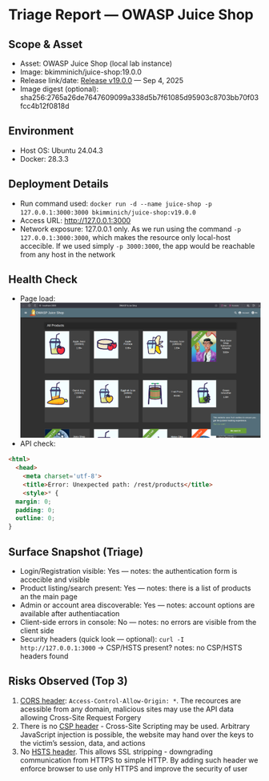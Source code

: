 # Triage Report — OWASP Juice Shop

## Scope & Asset
- Asset: OWASP Juice Shop (local lab instance)
- Image: bkimminich/juice-shop:19.0.0
- Release link/date: [Release v19.0.0](https://github.com/juice-shop/juice-shop/releases/tag/v19.0.0) — Sep 4, 2025
- Image digest (optional): sha256:2765a26de7647609099a338d5b7f61085d95903c8703bb70f03fcc4b12f0818d

## Environment
- Host OS: Ubuntu 24.04.3
- Docker: 28.3.3

## Deployment Details
- Run command used: `docker run -d --name juice-shop -p 127.0.0.1:3000:3000 bkimminich/juice-shop:v19.0.0`
- Access URL: http://127.0.0.1:3000
- Network exposure: 127.0.0.1 only. As we run using the command `-p 127.0.0.1:3000:3000`, which makes the resource only local-host accecible. If we used simply `-p 3000:3000`, the app would be reachable from any host in the network

## Health Check
- Page load: ![Main page](/labs/static/MainPage.png)
- API check: 
```html
<html>
  <head>
    <meta charset='utf-8'> 
    <title>Error: Unexpected path: /rest/products</title>
    <style>* {
  margin: 0;
  padding: 0;
  outline: 0;
}
```

## Surface Snapshot (Triage)
- Login/Registration visible: Yes — notes: the authentication form is accecible and visible
- Product listing/search present: Yes — notes: there is a list of products an the main page
- Admin or account area discoverable: Yes — notes: account options are available after authentiacation
- Client-side errors in console: No — notes: no errors are visible from the client side
- Security headers (quick look — optional): `curl -I http://127.0.0.1:3000` → CSP/HSTS present? notes: no CSP/HSTS headers found

## Risks Observed (Top 3)
1) [CORS header](https://github.com/TovarishDru/F25-DevSecOps-Intro/issues/2): `Access-Control-Allow-Origin: *`. The recources are acessible from any domain, malicious sites may use the API data allowing Cross-Site Request Forgery
2) There is no [CSP header](https://github.com/TovarishDru/F25-DevSecOps-Intro/issues/3) - Cross-Site Scripting may be used. Arbitrary JavaScript injection is possible, the website may hand over the keys to the victim’s session, data, and actions
3) No [HSTS header](https://github.com/TovarishDru/F25-DevSecOps-Intro/issues/4). This allows SSL stripping - downgrading communication from HTTPS to simple HTTP. By adding such header we enforce browser to use only HTTPS and improve the security of user 
